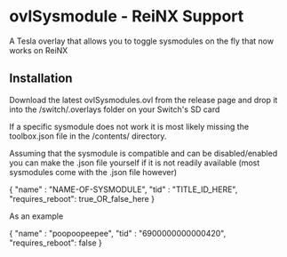 # ovlSysmodule - ReiNX Support

A Tesla overlay that allows you to toggle sysmodules on the fly that now works on ReiNX

## Installation

Download the latest ovlSysmodules.ovl from the release page and drop it into the /switch/.overlays folder on your Switch's SD card

If a specific sysmodule does not work it is most likely missing the toolbox.json file in the /contents/ directory.

Assuming that the sysmodule is compatible and can be disabled/enabled you can make the .json file yourself if it is not readily available (most sysmodules come with the .json file however)

{
	"name"  : "NAME-OF-SYSMODULE",
	"tid"   : "TITLE_ID_HERE",
	"requires_reboot": true_OR_false_here
}

As an example

{
	"name"  : "poopoopeepee",
	"tid"   : "6900000000000420",
	"requires_reboot": false
}

